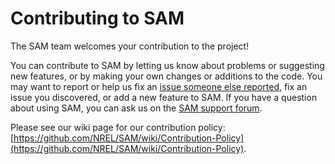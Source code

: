 # Contributing to SAM
The SAM team welcomes your contribution to the project! 

You can contribute to SAM by letting us know about problems or suggesting new features, or by making your own changes or additions to the code. You may want to report or help us fix an [issue someone else reported](https://github.com/NREL/SAM/issues), fix an issue you discovered, or add a new feature to SAM. If you have a question about using SAM, you can ask us on the [SAM support forum](https://sam.nrel.gov/support).

Please see our wiki page for our contribution policy: [https://github.com/NREL/SAM/wiki/Contribution-Policy](https://github.com/NREL/SAM/wiki/Contribution-Policy).
